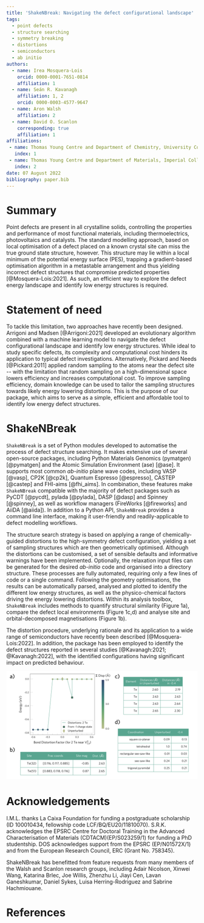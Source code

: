 ```yaml
---
title: 'ShakeNBreak: Navigating the defect configurational landscape'
tags:
  - point defects
  - structure searching
  - symmetry breaking
  - distortions
  - semiconductors
  - ab initio
authors:
  - name: Irea Mosquera-Lois
    orcid: 0000-0001-7651-0814
    affiliation: 1
  - name: Seán R. Kavanagh
    affiliation: 1, 2
    orcid: 0000-0003-4577-9647
  - name: Aron Walsh
    affiliation: 2
  - name: David O. Scanlon
    corresponding: true
    affiliation: 1
affiliations:
 - name: Thomas Young Centre and Department of Chemistry, University College London, 20 Gordon Street, London, WC1H 0AJ, UK
   index: 1
 - name: Thomas Young Centre and Department of Materials, Imperial College London, Exhibition Road, London, SW7 2AZ, UK
   index: 2
date: 07 August 2022
bibliography: paper.bib
---
```


# Summary

Point defects are present in all crystalline solids, controlling the properties and performance
of most functional materials, including thermoelectrics, photovoltaics and catalysts.
The standard modelling approach, based on local optimisation of a defect placed on a known crystal
site can miss the true ground state structure, however.
This structure may lie within a local minimum of the potential energy surface (PES), trapping a gradient-based optimisation algorithm in a metastable arrangement and thus
yielding incorrect defect structures that compromise predicted properties [@Mosquera-Lois:2021]. As such, an efficient way to explore the defect energy landscape and identify low energy structures is required.

# Statement of need

To tackle this limitation, two approaches have recently been designed. Arrigoni and Madsen [@Arrigoni:2021]
developed an evolutionary algorithm combined with a machine learning model to navigate the defect configurational
landscape and identify low energy structures. While ideal to study specific defects, its complexity
and computational cost hinders its application to typical defect investigations.
Alternatively, Pickard and Needs [@Pickard:2011] applied random sampling to the atoms near the defect site --
with the limitation that random sampling on a high-dimensional space lowers efficiency and increases
computational cost. To improve sampling efficiency, domain knowledge can be used to tailor the sampling
structures towards likely energy lowering distortions. This is the purpose of our package, which aims to serve
as a simple, efficient and affordable tool to identify low energy defect structures.

# ShakeNBreak

`ShakeNBreak` is a set of Python modules developed to automatise the process of defect structure searching.
It makes extensive use of several open-source packages, including Python Materials Genomics (pymatgen) [@pymatgen] and the Atomic Simulation Environment (ase) [@ase]. It supports most common *ab-initio* plane wave codes, including VASP [@vasp], CP2K [@cp2k], Quantum Espresso [@espresso], CASTEP [@castep] and FHI-aims [@fhi_aims].
In combination, these features make `ShakeNBreak` compatible with the majority of defect packages such as PyCDT [@pycdt],
pylada [@pylada], DASP [@dasp] and Spinney [@spinney], as well as workflow managers (FireWorks [@fireworks] and AiiDA [@aiida]).
In addition to a Python API, `ShakeNBreak` provides a command line interface, making it user-friendly and readily-applicable to defect modelling workflows.

The structure search strategy is based on applying a range of chemically-guided distortions
to the high-symmetry defect configuration, yielding a set of sampling structures which are then geometrically optimised.
Although the distortions can be customised, a set of sensible defaults and informative warnings have been implemented.
Optionally, the relaxation input files can be generated for the desired *ab-initio* code and
organised into a directory structure. These processes are fully automated, requiring only a few lines of code or a single command.
Following the geometry optimisations, the results can be automatically parsed, analysed
and plotted to identify the different low energy structures, as well as the physico-chemical factors driving the energy lowering distortions.
Within its analysis toolbox, `ShakeNBreak` includes methods to quantify structural similarity (Figure 1a), compare the defect local environments (Figure 1c,d)
and analyse site and orbital-decomposed magnetisations (Figure 1b).

The distortion procedure, underlying rationale and its application to a wide range of semiconductors have recently been described [@Mosquera-Lois:2022]. In addition,
the package has been employed to identify the defect structures reported in several studies [@Kavanagh:2021; @Kavanagh:2022], with the identified configurations having significant impact on predicted behaviour.

![Example analysis for a cadmium vacancy defect in CdTe: a) plot of final energies versus bond distortion factor, with a colorbar quantifying the structural similarity between configurations b) analysis of site magnetisations for the Unperturbed configuration, c) distances between the defect and its nearest neighbours and d) resemblance of the defect environment to difference structural motifs. \label{fig1}](figures/Figure_joss.png)

# Acknowledgements

I.M.L. thanks La Caixa Foundation for funding a postgraduate scholarship (ID 100010434, fellowship code
LCF/BQ/EU20/11810070). S.R.K. acknowledges the EPSRC Centre for Doctoral Training in the Advanced
Characterisation of Materials (CDTACM)(EP/S023259/1) for funding a PhD studentship. DOS acknowledges
support from the EPSRC (EP/N01572X/1) and from the European Research Council, ERC (Grant No. 758345).

ShakeNBreak has benefitted from feature requests from many members of the Walsh and Scanlon research groups,
including Adair Nicolson, Xinwei Wang, Katarina Brlec, Joe Willis, Zhenzhu Li, Jiayi Cen, Lavan Ganeshkumar,
Daniel Sykes, Luisa Herring-Rodriguez and Sabrine Hachmiouane.

# References
